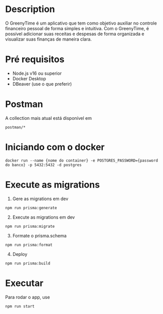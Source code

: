 # Description

O GreenyTime é um aplicativo que tem como objetivo auxiliar no controle financeiro pessoal de forma simples e intuitiva. Com o GreenyTime, é possível adicionar suas receitas e despesas de forma organizada e visualizar suas finanças de maneira clara.

# Pré requisitos

- Node.js v16 ou superior
- Docker Desktop
- DBeaver (use o que preferir)

# Postman

A collection mais atual está disponível em

```
postman/*
```

# Iniciando com o docker

```
docker run --name {nome do container} -e POSTGRES_PASSWORD={password do banco} -p 5432:5432 -d postgres
```

# Execute as migrations

1. Gere as migrations em dev

```
npm run prisma:generate
```

2. Execute as migrations em dev

```
npm run prisma:migrate
```

3. Formate o prisma.schema

```
npm run prisma:format
```

4. Deploy

```
npm run prisma:build
```

# Executar

Para rodar o app, use

```
npm run start
```

